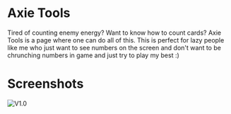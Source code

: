 # Axie Tools
Tired of counting enemy energy? Want to know how to count cards? Axie Tools is a page where one can do all of this. This is perfect for lazy people like me who just want to see numbers on the screen and don't want to be chrunching numbers in game and just try to play my best :)


# Screenshots
![V1.0](https://cdn.discordapp.com/attachments/877401330560421919/878783646461476895/unknown.png)


